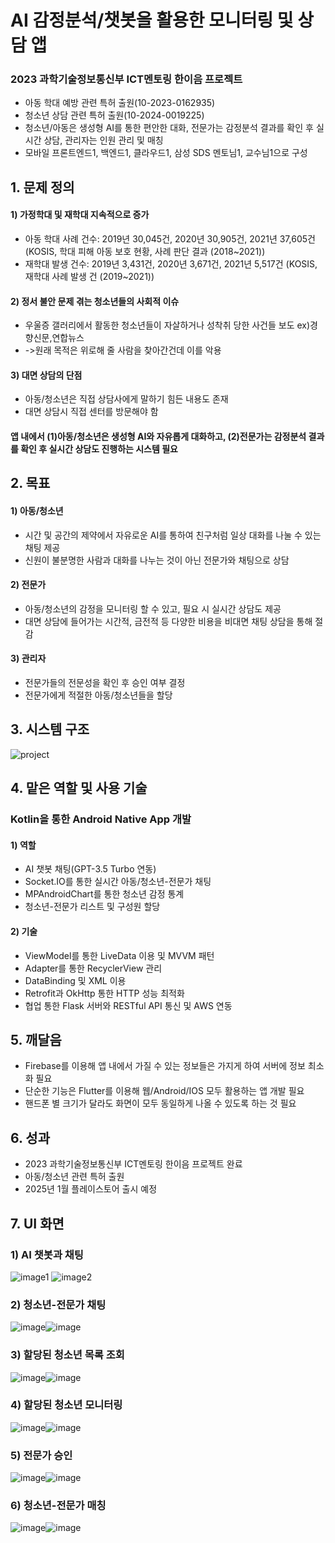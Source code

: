 # AI 감정분석/챗봇을 활용한 모니터링 및 상담 앱
### 2023 과학기술정보통신부 ICT멘토링 한이음 프로젝트
- 아동 학대 예방 관련 특허 출원(10-2023-0162935)
- 청소년 상담 관련 특허 출원(10-2024-0019225)
- 청소년/아동은 생성형 AI를 통한 편안한 대화, 전문가는 감정분석 결과를 확인 후 실시간 상담, 관리자는 인원 관리 및 매칭
- 모바일 프론트엔드1, 백엔드1, 클라우드1, 삼성 SDS 멘토님1, 교수님1으로 구성

## 1. 문제 정의
#### 1) 가정학대 및 재학대 지속적으로 증가
  - 아동 학대 사례 건수: 2019년 30,045건, 2020년 30,905건, 2021년 37,605건(KOSIS, 학대 피해 아동 보호 현황, 사례 판단 결과 (2018~2021))
  - 재학대 발생 건수: 2019년 3,431건, 2020년 3,671건, 2021년 5,517건 (KOSIS, 재학대 사례 발생 건 (2019~2021))
#### 2) 정서 불안 문제 겪는 청소년들의 사회적 이슈
  - 우울증 갤러리에서 활동한 청소년들이 자살하거나 성착취 당한 사건들 보도 ex)경향신문,연합뉴스
  - ->원래 목적은 위로해 줄 사람을 찾아간건데 이를 악용
#### 3) 대면 상담의 단점
  - 아동/청소년은 직접 상담사에게 말하기 힘든 내용도 존재
  - 대면 상담시 직접 센터를 방문해야 함
#### 앱 내에서 (1)아동/청소년은 생성형 AI와 자유롭게 대화하고, (2)전문가는 감정분석 결과를 확인 후 실시간 상담도 진행하는 시스템 필요

## 2. 목표
#### 1) 아동/청소년
  - 시간 및 공간의 제약에서 자유로운 AI를 통하여 친구처럼 일상 대화를 나눌 수 있는 채팅 제공
  - 신원이 불분명한 사람과 대화를 나누는 것이 아닌 전문가와 채팅으로 상담
#### 2) 전문가
  - 아동/청소년의 감정을 모니터링 할 수 있고, 필요 시 실시간 상담도 제공
  - 대면 상담에 들어가는 시간적, 금전적 등 다양한 비용을 비대면 채팅 상담을 통해 절감
#### 3) 관리자
  - 전문가들의 전문성을 확인 후 승인 여부 결정
  - 전문가에게 적절한 아동/청소년들을 할당

## 3. 시스템 구조
![project](https://github.com/junghyunsoo24/portfolio-teenager-emotion-prevent-app-teenagers/assets/117528532/75d01731-0d93-409c-b7a4-e44922f3af33)

## 4. 맡은 역할 및 사용 기술
### Kotlin을 통한 Android Native App 개발
#### 1) 역할
- AI 챗봇 채팅(GPT-3.5 Turbo 연동)
- Socket.IO를 통한 실시간 아동/청소년-전문가 채팅
- MPAndroidChart를 통한 청소년 감정 통계
- 청소년-전문가 리스트 및 구성원 할당
#### 2) 기술
- ViewModel를 통한 LiveData 이용 및  MVVM 패턴
- Adapter를 통한 RecyclerView  관리
- DataBinding 및 XML  이용
- Retrofit과 OkHttp 통한 HTTP 성능 최적화
- 협업 통한 Flask 서버와 RESTful API 통신 및 AWS 연동

## 5. 깨달음
- Firebase를 이용해 앱 내에서 가질 수 있는 정보들은 가지게 하여 서버에 정보 최소화 필요
- 단순한 기능은 Flutter를 이용해 웹/Android/IOS 모두 활용하는 앱 개발 필요
- 핸드폰 별 크기가 달라도 화면이 모두 동일하게 나올 수 있도록 하는 것 필요

## 6. 성과
- 2023 과학기술정보통신부 ICT멘토링 한이음 프로젝트 완료
- 아동/청소년 관련 특허 출원
- 2025년 1월 플레이스토어 출시 예정

## 7. UI 화면
### 1) AI 챗봇과 채팅
![image1](https://github.com/junghyunsoo24/portfolio-teenager-emotion-prevent-app-teenagers/assets/117528532/8b26a108-1f7a-4daf-bbe3-4757867061af) ![image2](https://github.com/junghyunsoo24/portfolio-teenager-emotion-prevent-app-teenagers/assets/117528532/52561c89-7e45-4219-b786-40110788f8e5)
### 2) 청소년-전문가 채팅
![image](https://github.com/junghyunsoo24/portfolio-teenager-emotion-prevent-app-teenagers/assets/117528532/0094f1a7-1615-484e-ae56-31bedb22910a)![image](https://github.com/junghyunsoo24/portfolio-teenager-emotion-prevent-app-teenagers/assets/117528532/7d7e11db-6b8b-48ce-bb90-9cbe108864ac)
### 3) 할당된 청소년 목록 조회
![image](https://github.com/junghyunsoo24/portfolio-teenager-emotion-prevent-app-teenagers/assets/117528532/a61f2b50-32a1-4138-8963-bd8ef97ebdb7)![image](https://github.com/junghyunsoo24/portfolio-teenager-emotion-prevent-app-teenagers/assets/117528532/64bbcd6b-0277-4a33-9fcb-ee5f28065d00)
### 4) 할당된 청소년 모니터링
![image](https://github.com/junghyunsoo24/portfolio-teenager-emotion-prevent-app-teenagers/assets/117528532/47e394de-0440-42e9-a984-de03ecdb10f0)![image](https://github.com/junghyunsoo24/portfolio-teenager-emotion-prevent-app-teenagers/assets/117528532/cc99807b-6297-444e-816e-54658d7603af)
### 5) 전문가 승인
![image](https://github.com/junghyunsoo24/portfolio-teenager-emotion-prevent-app-teenagers/assets/117528532/2bb42ccb-5db2-435a-af2e-7b46741ca033)![image](https://github.com/junghyunsoo24/portfolio-teenager-emotion-prevent-app-teenagers/assets/117528532/9c0b1f0f-4270-42a3-8ac7-f47be91226c9)
### 6) 청소년-전문가 매칭
![image](https://github.com/junghyunsoo24/portfolio-teenager-emotion-prevent-app-teenagers/assets/117528532/aed60fad-a0fb-4c97-bdf9-d86c3f723a01)![image](https://github.com/junghyunsoo24/portfolio-teenager-emotion-prevent-app-teenagers/assets/117528532/262ad7ac-91a6-4732-b4e0-4e73639071c4)
